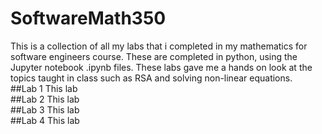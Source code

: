 # SoftwareMath350
This is a collection of all my labs that i completed in my mathematics for software engineers course. These are completed in python, using the Jupyter notebook .ipynb files. These labs gave me a hands on look at the topics taught in class such as RSA and solving non-linear equations.<br/>
##Lab 1
This lab
<br/>
##Lab 2
This lab
<br/>
##Lab 3
This lab
<br/>
##Lab 4
This lab
